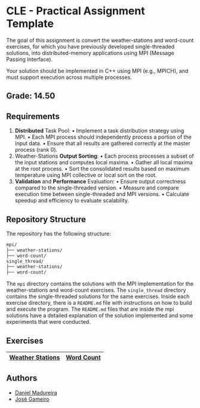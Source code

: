 # CLE - Practical Assignment Template

The goal of this assignment is convert the weather-stations and word-count exercises, for which you have previously developed single-threaded solutions, into distributed-memory applications using MPI (Message Passing Interface).

Your solution should be implemented in C++ using MPI (e.g., MPICH), and must support execution across multiple processes.

## Grade: 14.50

## Requirements

1. **Distributed** Task Pool:
    • Implement a task distribution strategy using MPI.
    • Each MPI process should independently process a portion of the input data.
    • Ensure that all results are gathered correctly at the master process (rank 0).
2. Weather-Stations **Output Sorting**:
    • Each process processes a subset of the input stations and computes local maxima.
    • Gather all local maxima at the root process.
    • Sort the consolidated results based on maximum temperature using MPI collective or local sort on the root.
3. **Validation** and **Performance** Evaluation:
    • Ensure output correctness compared to the single-threaded version.
    • Measure and compare execution time between single-threaded and MPI versions.
    • Calculate speedup and efficiency to evaluate scalability.

## Repository Structure

The repository has the following structure:

```bash
mpi/
├── weather-stations/
├── word-count/
single_thread/
├── weather-stations/
├── word-count/
```

The `mpi` directory contains the solutions with the MPI implementation for the weather-stations and word-count exercises. The `single_thread` directory contains the single-threaded solutions for the same exercises.
Inside each exercise directory, there is a `README.md` file with instructions on how to build and execute the program. The `README.md` files that are inside the mpi solutions have a detailed explanation of the solution implemented and some experiments that were conducted.

## Exercises
| [Weather Stations](mpi/weather-stations/README.md) | [Word Count](mpi/word-count/README.md) |
| --- | --- |

## Authors

- [Daniel Madureira](https://github.com/Dan1m4D)
- [José Gameiro](https://github.com/zegameiro)